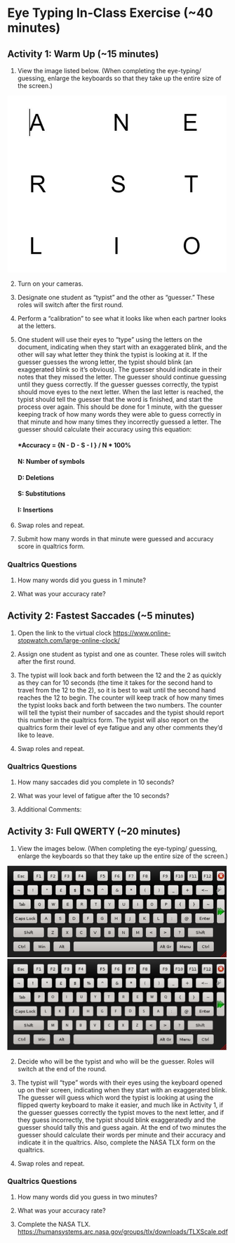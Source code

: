# Eye Typing In-Class Exercise (~40 minutes)

## Activity 1: Warm Up (~15 minutes)

1. View the image listed below. (When completing the eye-typing/ guessing, enlarge the keyboards so that they take up the entire size of the screen.)
<img src="images/arel.JPG" width="500">

2. Turn on your cameras.

3. Designate one student as “typist” and the other as “guesser.”  These roles will switch after the first round.

4. Perform a “calibration” to see what it looks like when each partner looks at the letters.

5. One student will use their eyes to “type” using the letters on the document, indicating when they start with an exaggerated blink, and the other will say what letter they think the typist is looking at it.  If the guesser guesses   the wrong letter, the typist should blink (an exaggerated blink so it’s obvious).  The guesser should indicate in their notes that they missed the letter.  The guesser should continue guessing until they guess correctly.  If the guesser guesses correctly, the typist should move eyes to the next letter.  When the last letter is reached, the typist should tell the guesser that the word is finished, and start the process over again.  This should be done for 1 minute, with the guesser keeping track of how many words they were able to guess correctly in that minute and how many times they incorrectly guessed a letter.  The guesser should calculate their accuracy using this equation:
     #### *Accuracy =  {N - D - S - I } / N * 100%
     #### N: Number of symbols
     #### D: Deletions
     #### S: Substitutions
     #### I: Insertions

6. Swap roles and repeat.

7. Submit how many words in that minute were guessed and accuracy score in qualtrics form.

### Qualtrics Questions

1. How many words did you guess in 1 minute?

2. What was your accuracy rate?

## Activity 2: Fastest Saccades (~5 minutes)

1. Open the link to the virtual clock
    https://www.online-stopwatch.com/large-online-clock/

2. Assign one student as typist and one as counter.  These roles will switch after the first round.

3. The typist will look back and forth between the 12 and the 2 as quickly as they can for 10 seconds (the time it takes for the second hand to travel from the 12 to the 2), so it is best to wait          until the second hand reaches the 12 to begin.  The counter will keep track of how many times the typist looks back and forth between the two numbers.  The counter will tell the typist their number of saccades and the typist should report this number in the qualtrics form.  The typist will also report on the qualtrics form their level of eye    fatigue and any other comments they’d like to leave.  

4. Swap roles and repeat.

### Qualtrics Questions

1. How many saccades did you complete in 10 seconds?

2. What was your level of fatigue after the 10 seconds?

3. Additional Comments:

## Activity 3: Full QWERTY (~20 minutes)

1. View the images below.  (When completing the eye-typing/ guessing, enlarge the keyboards so that they take up the entire size of the screen.)
<img src="images/qwerty.png" width="500">
<img src="images/qwerty_flipped.png" width="500">

2. Decide who will be the typist and who will be the guesser.  Roles will switch at the end of the round.  

3. The typist will “type” words with their eyes using the keyboard opened up on their screen, indicating when they start with an exaggerated blink.  The guesser will guess which word the typist is looking at using the flipped qwerty keyboard to make it easier, and much like in Activity 1, if the guesser guesses correctly the typist moves to the next letter, and if they guess incorrectly, the typist should blink exaggeratedly and the guesser should tally this and guess again.  At the end of two minutes the guesser should calculate their words per minute and their accuracy and indicate it in the qualtrics.  Also, complete the NASA TLX form on the qualtrics.  

4. Swap roles and repeat.

### Qualtrics Questions

1. How many words did you guess in two minutes?

2. What was your accuracy rate?

3. Complete the NASA TLX. https://humansystems.arc.nasa.gov/groups/tlx/downloads/TLXScale.pdf


